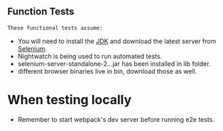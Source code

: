 ## Function Tests
`These functional tests assume:`
  * You will need to install the [JDK](http://www.oracle.com/technetwork/java/javase/downloads/jdk8-downloads-2133151.html)
    and download the latest server from [Selenium](http://selenium-release.storage.googleapis.com/index.html).
  * Nightwatch is being used to run automated tests.
  * selenium-server-standalone-2.*.*.jar has been installed in lib folder.
  * different browser binaries live in bin, download those as well.

# When testing locally
  * Remember to start webpack's dev server before running e2e tests.
